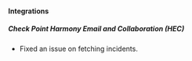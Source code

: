 #### Integrations

##### Check Point Harmony Email and Collaboration (HEC)

- Fixed an issue on fetching incidents.

